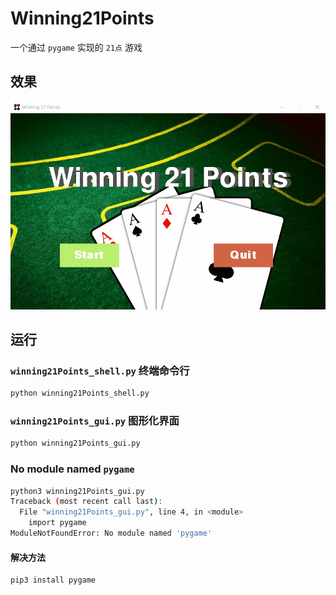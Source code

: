 # Winning21Points

一个通过 `pygame` 实现的 `21点` 游戏

## 效果

![Winning21Points](./card/winning21points.gif)



## 运行


### `winning21Points_shell.py` 终端命令行

```bash
python winning21Points_shell.py
```

### `winning21Points_gui.py` 图形化界面

```bash
python winning21Points_gui.py
```

### No module named `pygame`

```bash
python3 winning21Points_gui.py 
Traceback (most recent call last):
  File "winning21Points_gui.py", line 4, in <module>
    import pygame
ModuleNotFoundError: No module named 'pygame'
```

#### 解决方法

```bash
pip3 install pygame
```

